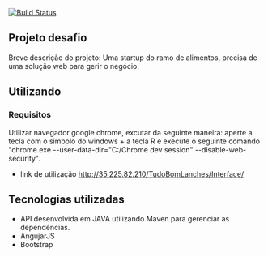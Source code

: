 [![Build Status](https://travis-ci.org/eliasreis54/TudoBomLanches.svg?branch=master)](https://travis-ci.org/eliasreis54/TudoBomLanches)
## Projeto desafio
Breve descrição do projeto: Uma startup do ramo de alimentos, precisa de uma solução web para gerir o negócio. 



## Utilizando
### Requisitos
Utilizar navegador google chrome, excutar da seguinte maneira:
aperte a tecla com o simbolo do windows + a tecla R e execute o seguinte comando "chrome.exe --user-data-dir="C:/Chrome dev session" --disable-web-security".

* link de utilização http://35.225.82.210/TudoBomLanches/Interface/

## Tecnologias utilizadas
* API desenvolvida em JAVA utilizando Maven para gerenciar as dependências.
* AngujarJS
* Bootstrap 
